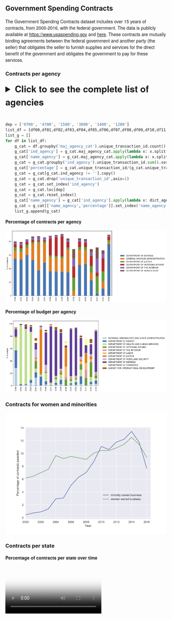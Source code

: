 ## Government Spending Contracts

The Government Spending Contracts dataset includes over 15 years of contracts, from 2000-2016, with the federal government. The data is publicly available at <https://www.usaspending.gov> and [here](https://public.enigma.com/browse/u-s-government-spending-contracts/1a932abc-8398-47ff-ad33-d1eb9a8958cc).
These contracts are mutually binding agreements between the federal government and another party (the seller) that obligates the seller to furnish supplies and services for the direct benefit of the government and obligates the government to pay for these services.

###  Contracts per agency

<style>
    summary {
        font-weight: bold;
        font-size: 2em;
        font-family: 'adobe-clean','HelveticaNeue',Helvetica,Arial,sans-serif;
    }
    
    p {
        font-family: 'adobe-clean','HelveticaNeue',Helvetica,Arial,sans-serif;      
    }
    
    details {
        margin-bottom: 10px;    
    }
</style>

<details>
<summary>Click to see the complete list of agencies</summary>
<pre style="background-color:white"><code>ind_agency,name_agency
1100, Executive Office of the President
1145, Peace Corps
1153, Trade and Development Agency
1200, Department of Agriculture
1300, Department of Commerce
1400, Department of the Interior 
1500, Department of Justice
1600, Department of Labor
1900, Department of State
2000, Department of the Treasury
2400, Office of Personnel Management
2700, Federal Communications Commission
2800, Social Security Administration
2900, Federal Trade Commission
3100, Nuclear Regulatory Commission
3300, Smithsonian Institution
3352, J. F. Kennedy Center for the Performing Arts
3355, National Gallery of Art
3400, International Trade Commission
3600, Department of Veterans Affairs
4100, Merit Systems Protection Board
4500, Equal Employment Opportunity Commission
4700, General Services Administration
4900, National Science Foundation
5000, Securities and Exchange Commission
5800, Federal Emergency Management Agency
5900, National Foundation on the Arts and the Humanities
5920, National Endowment for the Arts
5940, National Endowment for the Humanities
6000, Railroad Retirement Board
6100, Consumer Product Safety Commission
6300, National Labor Relations Board
6400, Tennessee Valley Authority
6500, Federal Maritime Commission
6800, Environmental Protection Agency
6900, Department of Transportation
7000, Department of Homeland Security 
7200, Agency for International Development
7300, Small Business Administration
7400, American Battle Monuments Commission
7500, Department of Health and Human Services
8000, National Aeronautics and Space Administration
8400, United States Soldiers' and Airmen's Home
84af, Armed forces Retirement Home
8600, Department of Housing and Urban Development
8800, National Archives and Records Administration
8900, Department of Energy
8961, Federal Energy Regulatory Commission
9000, Selective Service System
9100, Department of Education
9506, Federal Election Commission
9514, Occupational Safety and Health Review Commission
9516, Defense Nuclear Facilities Safety Board
9517, Commission on Civil Rights
9524, National Mediation Board
9531, United States Holocaust Memorial Museum
9568, Broadcasting Board of Governors
9577, Corporation for National and Community Service
9594, Court Services and offender Supervision Agency
9700, Department of Defense</code></pre>
</details>

<td style="padding-top: 2px;">&nbsp;</td>

```python
dep = ['9700', '4700', '1500', '3600', '1400', '1200']
list_df = [df00,df01,df02,df03,df04,df05,df06,df07,df08,df09,df10,df11,df12,df13,df14,df15,df16]
list_g = []
for df in list_df:
    g_cat = df.groupby('maj_agency_cat').unique_transaction_id.count().reset_index()
    g_cat['ind_agency'] = g_cat.maj_agency_cat.apply(lambda x: x.split(':')[0])
    g_cat['name_agency'] = g_cat.maj_agency_cat.apply(lambda x: x.split(':')[1])
    g_cat = g_cat.groupby('ind_agency').unique_transaction_id.sum().sort_values(ascending=False).reset_index()
    g_cat['percentage'] = g_cat.unique_transaction_id/(g_cat.unique_transaction_id.sum())*100
    g_cat = g_cat[g_cat.ind_agency != ''].copy()
    g_cat = g_cat.drop('unique_transaction_id',axis=1)
    g_cat = g_cat.set_index('ind_agency')
    g_cat = g_cat.loc[dep]
    g_cat = g_cat.reset_index()
    g_cat['name_agency'] = g_cat['ind_agency'].apply(lambda x: dict_agency[x])
    g_cat = g_cat[['name_agency','percentage']].set_index('name_agency')
    list_g.append(g_cat)
```


**Percentage of contracts per agency**

<a href="images/gov/percentage_contracts_per_agency-100.png" ><img src="images/gov/percentage_contracts_per_agency-75.png"/></a>

**Percentage of budget per agency**

<a href="images/gov/percentage_budget_per_agency-100.png" ><img src="images/gov/percentage_budget_per_agency-75.png"/></a>

### Contracts for women and minorities

<img src="images/gov/percentage_minorities-100.png"/>

###  Contracts per state

**Percentage of contracts per state over time**

<video src="videos/states.mp4" poster="videos/poster-states.png" style="max-width:100%" controls preload></video>


